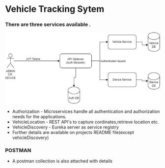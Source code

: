 # Vehicle Tracking Sytem
### There are three services available .
![Architecture](architecture.png)
- Authorization - Microservices handle all authentication and authorization needs for the applications.
- VehicleLocation - REST API's to capture cordinates,retrieve location etc.
- VehicleDiscovery - Eureka server as service registry
- Further details are available on projects  README file(except vehicleDiscovery) 
### POSTMAN
- A postman collection is also attached with details
